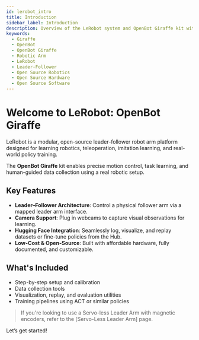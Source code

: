 ```yaml
---
id: lerobot_intro
title: Introduction
sidebar_label: Introduction
description: Overview of the LeRobot system and OpenBot Giraffe kit with modular leader-follower design.
keywords:
  - Giraffe
  - OpenBot
  - OpenBot Giraffe
  - Robotic Arm
  - LeRobot
  - Leader-Follower
  - Open Source Robotics
  - Open Source Hardware
  - Open Source Software
---
```


<!-- @format -->

# Welcome to LeRobot: OpenBot Giraffe

LeRobot is a modular, open-source leader-follower robot arm platform designed for learning robotics, teleoperation, imitation learning, and real-world policy training.

The **OpenBot Giraffe** kit enables precise motion control, task learning, and human-guided data collection using a real robotic setup.

## Key Features

- **Leader–Follower Architecture**: Control a physical follower arm via a mapped leader arm interface.
- **Camera Support**: Plug in webcams to capture visual observations for learning.
- **Hugging Face Integration**: Seamlessly log, visualize, and replay datasets or fine-tune policies from the Hub.
- **Low-Cost & Open-Source**: Built with affordable hardware, fully documented, and customizable.

## What's Included

- Step-by-step setup and calibration
- Data collection tools
- Visualization, replay, and evaluation utilities
- Training pipelines using ACT or similar policies

> If you're looking to use a Servo-less Leader Arm with magnetic encoders, refer to the [Servo-Less Leader Arm] page.

Let’s get started!
